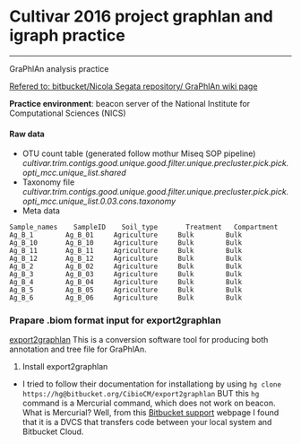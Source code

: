 #                    Cultivar 2016 project graphlan and igraph practice

-------
GraPhlAn analysis practice

[Refered to: bitbucket/Nicola Segata repository/ GraPhlAn wiki page](https://bitbucket.org/nsegata/graphlan/wiki/browse/)

**Practice environment**: beacon server of the National Institute for Computational Sciences (NICS)

#### Raw data 

* OTU count table (generated follow mothur Miseq SOP pipeline) *cultivar.trim.contigs.good.unique.good.filter.unique.precluster.pick.pick.opti_mcc.unique_list.shared*
* Taxonomy file *cultivar.trim.contigs.good.unique.good.filter.unique.precluster.pick.pick.opti_mcc.unique_list.0.03.cons.taxonomy*
* Meta data 
```
Sample_names	SampleID	Soil_type	    Treatment	Compartment
Ag_B_1	      Ag_B_01	  Agriculture	  Bulk	      Bulk
Ag_B_10	      Ag_B_10	  Agriculture	  Bulk	      Bulk
Ag_B_11	      Ag_B_11	  Agriculture	  Bulk	      Bulk
Ag_B_12	      Ag_B_12	  Agriculture	  Bulk	      Bulk
Ag_B_2	      Ag_B_02	  Agriculture	  Bulk	      Bulk
Ag_B_3	      Ag_B_03	  Agriculture	  Bulk	      Bulk
Ag_B_4	      Ag_B_04	  Agriculture	  Bulk	      Bulk
Ag_B_5	      Ag_B_05	  Agriculture	  Bulk	      Bulk
Ag_B_6	      Ag_B_06	  Agriculture	  Bulk	      Bulk
```
### Prapare .biom format input for export2graphlan

[export2graphlan](https://bitbucket.org/CibioCM/export2graphlan) This is a conversion software tool for producing both annotation and tree file for GraPhlAn.

1) Install export2graphlan
* I tried to follow their documentation for installationg by using ``hg clone https://hg@bitbucket.org/CibioCM/export2graphlan``
BUT this ``hg`` command is a Mercurial command, which does not work on beacon. What is Mercurial? Well, from this [Bitbucket support](https://confluence.atlassian.com/get-started-with-bitbucket/mercurial-setup-860009660.html) webpage I found that 
it is a DVCS that transfers code between your local system and Bitbucket Cloud.



